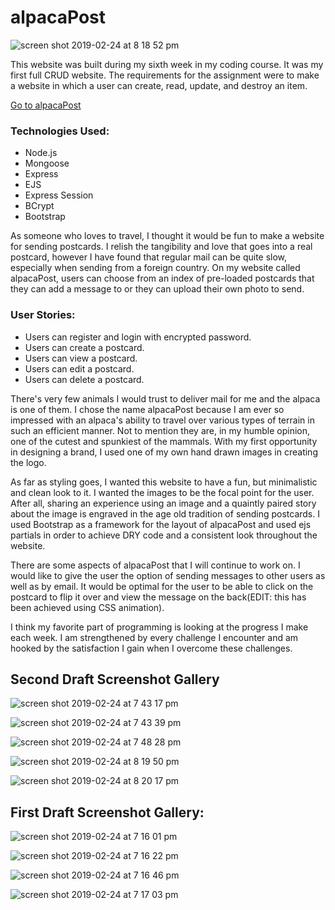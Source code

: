 # alpacaPost

![screen shot 2019-02-24 at 8 18 52 pm](https://user-images.githubusercontent.com/42280967/53314125-a576d880-3871-11e9-88af-f5453172b889.png)


This website was built during my sixth week in my coding course. It was my first full CRUD website. The requirements for the assignment were to make a website in which a user can create, read, update, and destroy an item. 

[Go to alpacaPost](https://alpacapost.herokuapp.com/alpacapost)

### Technologies Used:
* Node.js
* Mongoose
* Express
* EJS
* Express Session
* BCrypt
* Bootstrap

As someone who loves to travel, I thought it would be fun to make a website for sending postcards. I relish the tangibility and love that goes into a real postcard, however I have found that regular mail can be quite slow, especially when sending from a foreign country. On my website called alpacaPost, users can choose from an index of pre-loaded postcards that they can add a message to or they can upload their own photo to send.

### User Stories:
* Users can register and login with encrypted password.
* Users can create a postcard.
* Users can view a postcard.
* Users can edit a postcard.
* Users can delete a postcard.

There's very few animals I would trust to deliver mail for me and the alpaca is one of them. I chose the name alpacaPost because I am ever so impressed with an alpaca's ability to travel over various types of terrain in such an efficient manner. Not to mention they are, in my humble opinion, one of the cutest and spunkiest of the mammals. With my first opportunity in designing a brand, I used one of my own hand drawn images in creating the logo.

As far as styling goes, I wanted this website to have a fun, but minimalistic and clean look to it. I wanted the images to be the focal point for the user. After all, sharing an experience using an image and a quaintly paired story about the image is engraved in the age old tradition of sending postcards. I used Bootstrap as a framework for the layout of alpacaPost and used ejs partials in order to achieve DRY code and a consistent look throughout the website.

There are some aspects of alpacaPost that I will continue to work on. I would like to give the user the option of sending messages to other users as well as by email. It would be optimal for the user to be able to click on the postcard to flip it over and view the message on the back(EDIT: this has been achieved using CSS animation). 

 I think my favorite part of programming is looking at the progress I make each week. I am strengthened by every challenge I encounter and am hooked by the satisfaction I gain when I overcome these challenges.
 
 ## Second Draft Screenshot Gallery
 
 ![screen shot 2019-02-24 at 7 43 17 pm](https://user-images.githubusercontent.com/42280967/53314121-a576d880-3871-11e9-8526-ed28c20238d7.png)
 
![screen shot 2019-02-24 at 7 43 39 pm](https://user-images.githubusercontent.com/42280967/53314122-a576d880-3871-11e9-9ae6-54d31dd57eaa.png)

![screen shot 2019-02-24 at 7 48 28 pm](https://user-images.githubusercontent.com/42280967/53314123-a576d880-3871-11e9-9702-0c14156c3ab4.png)

![screen shot 2019-02-24 at 8 19 50 pm](https://user-images.githubusercontent.com/42280967/53314127-a576d880-3871-11e9-9410-31817fa06af4.png)

![screen shot 2019-02-24 at 8 20 17 pm](https://user-images.githubusercontent.com/42280967/53314128-a60f6f00-3871-11e9-8a9e-2dc254df68cb.png)
 
 ## First Draft Screenshot Gallery:
![screen shot 2019-02-24 at 7 16 01 pm](https://user-images.githubusercontent.com/42280967/53312735-149cfe80-386b-11e9-9689-239d3cdf318d.png)

![screen shot 2019-02-24 at 7 16 22 pm](https://user-images.githubusercontent.com/42280967/53312736-149cfe80-386b-11e9-856c-bc2139b30e4c.png)

![screen shot 2019-02-24 at 7 16 46 pm](https://user-images.githubusercontent.com/42280967/53312737-149cfe80-386b-11e9-924e-aede06d5a1be.png)

![screen shot 2019-02-24 at 7 17 03 pm](https://user-images.githubusercontent.com/42280967/53312738-149cfe80-386b-11e9-9cff-6088120672c1.png)


